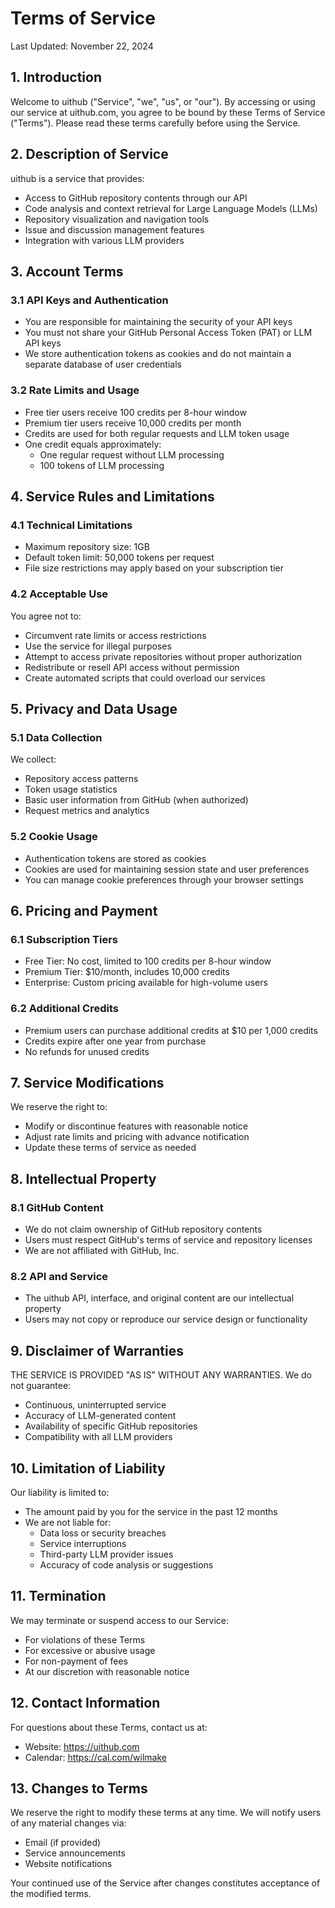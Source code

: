 # Terms of Service

Last Updated: November 22, 2024

## 1. Introduction

Welcome to uithub ("Service", "we", "us", or "our"). By accessing or using our service at uithub.com, you agree to be bound by these Terms of Service ("Terms"). Please read these terms carefully before using the Service.

## 2. Description of Service

uithub is a service that provides:

- Access to GitHub repository contents through our API
- Code analysis and context retrieval for Large Language Models (LLMs)
- Repository visualization and navigation tools
- Issue and discussion management features
- Integration with various LLM providers

## 3. Account Terms

### 3.1 API Keys and Authentication

- You are responsible for maintaining the security of your API keys
- You must not share your GitHub Personal Access Token (PAT) or LLM API keys
- We store authentication tokens as cookies and do not maintain a separate database of user credentials

### 3.2 Rate Limits and Usage

- Free tier users receive 100 credits per 8-hour window
- Premium tier users receive 10,000 credits per month
- Credits are used for both regular requests and LLM token usage
- One credit equals approximately:
  - One regular request without LLM processing
  - 100 tokens of LLM processing

## 4. Service Rules and Limitations

### 4.1 Technical Limitations

- Maximum repository size: 1GB
- Default token limit: 50,000 tokens per request
- File size restrictions may apply based on your subscription tier

### 4.2 Acceptable Use

You agree not to:

- Circumvent rate limits or access restrictions
- Use the service for illegal purposes
- Attempt to access private repositories without proper authorization
- Redistribute or resell API access without permission
- Create automated scripts that could overload our services

## 5. Privacy and Data Usage

### 5.1 Data Collection

We collect:

- Repository access patterns
- Token usage statistics
- Basic user information from GitHub (when authorized)
- Request metrics and analytics

### 5.2 Cookie Usage

- Authentication tokens are stored as cookies
- Cookies are used for maintaining session state and user preferences
- You can manage cookie preferences through your browser settings

## 6. Pricing and Payment

### 6.1 Subscription Tiers

- Free Tier: No cost, limited to 100 credits per 8-hour window
- Premium Tier: $10/month, includes 10,000 credits
- Enterprise: Custom pricing available for high-volume users

### 6.2 Additional Credits

- Premium users can purchase additional credits at $10 per 1,000 credits
- Credits expire after one year from purchase
- No refunds for unused credits

## 7. Service Modifications

We reserve the right to:

- Modify or discontinue features with reasonable notice
- Adjust rate limits and pricing with advance notification
- Update these terms of service as needed

## 8. Intellectual Property

### 8.1 GitHub Content

- We do not claim ownership of GitHub repository contents
- Users must respect GitHub's terms of service and repository licenses
- We are not affiliated with GitHub, Inc.

### 8.2 API and Service

- The uithub API, interface, and original content are our intellectual property
- Users may not copy or reproduce our service design or functionality

## 9. Disclaimer of Warranties

THE SERVICE IS PROVIDED "AS IS" WITHOUT ANY WARRANTIES. We do not guarantee:

- Continuous, uninterrupted service
- Accuracy of LLM-generated content
- Availability of specific GitHub repositories
- Compatibility with all LLM providers

## 10. Limitation of Liability

Our liability is limited to:

- The amount paid by you for the service in the past 12 months
- We are not liable for:
  - Data loss or security breaches
  - Service interruptions
  - Third-party LLM provider issues
  - Accuracy of code analysis or suggestions

## 11. Termination

We may terminate or suspend access to our Service:

- For violations of these Terms
- For excessive or abusive usage
- For non-payment of fees
- At our discretion with reasonable notice

## 12. Contact Information

For questions about these Terms, contact us at:

- Website: https://uithub.com
- Calendar: https://cal.com/wilmake

## 13. Changes to Terms

We reserve the right to modify these terms at any time. We will notify users of any material changes via:

- Email (if provided)
- Service announcements
- Website notifications

Your continued use of the Service after changes constitutes acceptance of the modified terms.
